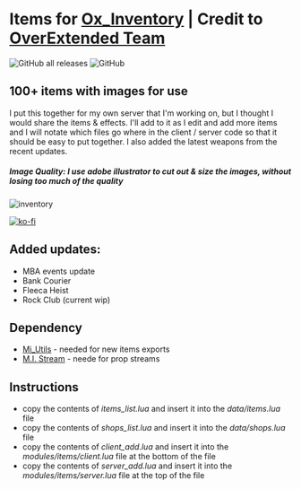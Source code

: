 # Items for [Ox_Inventory](https://github.com/overextended/ox_inventory) | **Credit to [OverExtended Team](https://github.com/overextended)**

![GitHub all releases](https://img.shields.io/github/downloads/MIAgimir/Ox_Inventory-ItemsTemplate/total) ![GitHub](https://img.shields.io/github/license/MIAgimir/Ox_Inventory-ItemsTemplate)
## 100+ items with images for use
I put this together for my own server that I'm working on, but I thought I would share the items & effects. I'll add to it as I edit and add more items and I will notate which files go where in the client / server code so that it should be easy to put together. I also added the latest weapons from the recent updates.

##### Image Quality: *I use adobe illustrator to cut out & size the images, without losing too much of the quality*

![inventory](https://github.com/MIAgimir/Ox_Inventory-ItemsTemplate/assets/116332087/3b8e5faf-b366-496f-b1bb-264094617e31)

[![ko-fi](https://ko-fi.com/img/githubbutton_sm.svg)](https://ko-fi.com/S6S5IBXL6)

## Added updates:
  * MBA events update
  * Bank Courier
  * Fleeca Heist
  * Rock Club (current wip)  

## Dependency
  * [Mi_Utils](https://github.com/MesaIndigo/mi_utils/tree/main) - needed for new items exports
  * [M.I. Stream](https://github.com/MIAgimir/mi_stream/releases) - neede for prop streams

## Instructions
- copy the contents of *items_list.lua* and insert it into the *data/items.lua* file
- copy the contents of *shops_list.lua* and insert it into the *data/shops.lua* file
- copy the contents of *client_add.lua* and insert it into the *modules/items/client.lua* file at the bottom of the file
- copy the contents of *server_add.lua* and insert it into the *modules/items/server.lua* file at the top of the file
